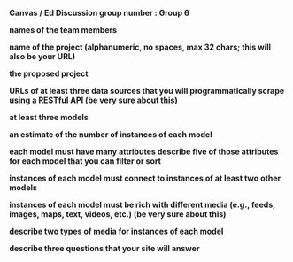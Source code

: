 **Canvas / Ed Discussion group number :  Group 6**

**names of the team members**

**name of the project (alphanumeric, no spaces, max 32 chars; this will also be your URL)**

**the proposed project**

**URLs of at least three data sources that you will programmatically scrape using a RESTful API (be very sure about this)**

**at least three models**

**an estimate of the number of instances of each model**

**each model must have many attributes describe five of those attributes for each model that you can filter or sort**

**instances of each model must connect to instances of at least two other models**

**instances of each model must be rich with different media (e.g., feeds, images, maps, text, videos, etc.) (be very sure about this)**

**describe two types of media for instances of each model**

**describe three questions that your site will answer**
